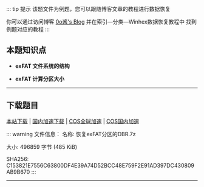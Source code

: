 ::: tip 提示
该题文件为例题，您可以跟随博客文章的教程进行数据恢复

你可以通过访问博客 [0o酱's Blog](https://blog.im0o.top) 并在索引—分类—Winhex数据恢复教程中 找到例题对应的教程
:::

## 本题知识点

- **exFAT 文件系统的结构**

- **exFAT 计算分区大小**

-----

## 下载题目

[本站下载](/winhex-tiku/download/main/恢复exFAT分区的DBR.7z) | [国内加速下载](https://cdn.jsdelivr.net/gh/0ojixueseno0/winhex-tiku@main/download/main/恢复exFAT分区的DBR.7z) | [COS全球加速](https://im0o-1254018364.cos.accelerate.myqcloud.com/winhex-tiku/main/恢复exFAT分区的DBR.7z) | [COS国内加速](https://im0o-1254018364.cos.ap-nanjing.myqcloud.com/winhex-tiku/main/恢复exFAT分区的DBR.7z)

::: warning 文件信息： 
名称: 恢复exFAT分区的DBR.7z

大小: 496859 字节 (485 KiB)

SHA256: C153821E7556C63800DF4E39A74D52BCC48E759F2E91AD397DC430809AB9B670
:::

------
